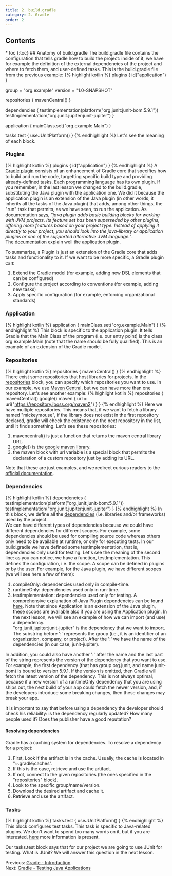 ```yaml
---
title: 2. build.gradle 
category: 2. Gradle
order: 2
---
```

<h2>Contents</h2>
* toc
{:toc}
## Anatomy of build.gradle
The build.gradle file contains the configuration that tells gradle how to build the project: inside of it, we have for example the definition of the external dependencies of the project and where to fetch them, and user-defined tasks.
This is the build.gradle file from the previous example:
{% highlight kotlin %}
plugins {
    id("application")
}

group = "org.example"
version = "1.0-SNAPSHOT"

repositories {
    mavenCentral()
}

dependencies {
    testImplementation(platform("org.junit:junit-bom:5.9.1"))
    testImplementation("org.junit.jupiter:junit-jupiter")
}

application {
    mainClass.set("org.example.Main")
}

tasks.test {
    useJUnitPlatform()
}
{% endhighlight %}
Let's see the meaning of each block.
### Plugins
{% highlight kotlin %}
plugins {
    id("application")
}
{% endhighlight %}
A <a href="https://docs.gradle.org/current/userguide/plugins.html">Gradle plugin</a> consists of an enhancement of Gradle core that specifies how to build and run the code, targetting specific build type and providing already-defined tasks. Each programming language has its own plugin. If you remember, in the last lesson we changed to the build.gradle, substituting the Java plugin with the application one. We did it because the application plugin is an extension of the Java plugin (in other words, it inherits all the tasks of the Java plugin) that adds, among other things, the "run" task that permits, as we have seen, to run the application. As documentation <a href="https://docs.gradle.org/current/userguide/java_plugin.html#java_plugin">says</a>, *"java plugin adds basic building blocks for working with JVM projects. Its feature set has been superseded by other plugins, offering more features based on your project type. Instead of applying it directly to your project, you should look into the java-library or application plugins or one of the supported alternative JVM language."*.  
The <a href="https://docs.gradle.org/current/userguide/application_plugin.html">documentation</a> explain well the application plugin.  

To summarize, a Plugin is just an extension of the Gradle core that adds tasks and functionality to it.  If we want to be more specific, a Gradle plugin can:
1. Extend the Gradle model (for example, adding new DSL elements that can be configured)
2. Configure the project according to conventions (for example, adding new tasks)
3. Apply specific configuration (for example, enforcing organizational standards)
### Application
{% highlight kotlin %}
application {
    mainClass.set("org.example.Main")
}
{% endhighlight %}
This block is specific to the application plugin. It tells Gradle that the Main Class of the program (i.e. our entry point) is the class org.example.Main (note that the name should be fully qualified). This is an example of an extension of the Gradle model.
### Repositories
{% highlight kotlin %}
repositories {
    mavenCentral()
}
{% endhighlight %}
There exist some repositories that host libraries for projects. In the <a href="https://docs.gradle.org/current/userguide/declaring_repositories.html">repositories</a> block, you can specify which repositories you want to use. In our example, we use <a href="https://repo.maven.apache.org/maven2/">Maven Central</a>, but we can have more than one repository. Let's see another example:
{% highlight kotlin %}
repositories {
    mavenCentral()
    google()
    maven {
        url = uri("https://repository.jboss.org/maven2")
    }
}
{% endhighlight %}
Here we have multiple repositories. This means that, if we want to fetch a library named "mickeymouse", if the library does not exist in the first repository declared, gradle will check the existence on the next repository in the list, until it finds something. Let's see these repositories:
1. mavencentral() is just a function that returns the maven central library URL.
2. google() is the <a href="https://maven.google.com/web/index.html">google maven library</a>.
3. the maven block with url variable is a special block that permits the declaration of a custom repository just by adding its URL.  

Note that these are just examples, and we redirect curious readers to the <a href="https://docs.gradle.org/current/userguide/declaring_repositories.html">official documentation</a>.
### Dependencies
{% highlight kotlin %}
dependencies {
    testImplementation(platform("org.junit:junit-bom:5.9.1"))
    testImplementation("org.junit.jupiter:junit-jupiter")
}
{% endhighlight %}
In this block, we define all the <a href="https://docs.gradle.org/current/userguide/declaring_dependencies.html#declaring-dependencies">dependencies</a> (i.e. libraries and/or frameworks) used by the project.  
We can have different types of dependencies because we could have different dependencies for different scopes. For example, some dependencies should be used for compiling source code whereas others only need to be available at runtime, or only for executing tests. In our build.gradle we have defined some testImplementation, that is, dependencies only used for testing. Let's see the meaning of the second line: as you can notice, we have a function, testImplementation. This defines the configuration, i.e. the scope. A scope can be defined in plugins or by the user. For example, for the Java plugin, we have different scopes (we will see here a few of them):
1. compileOnly: dependencies used only in compile-time.
2. runtimeOnly: dependencies used only in run-time.
3. testImplementation: dependencies used only for testing.
A comprehensive explanation of Java Plugin dependencies can be found <a href="https://docs.gradle.org/current/userguide/java_plugin.html#sec:java_plugin_and_dependency_management">here</a>. Note that since Application is an extension of the Java plugin, these scopes are available also if you are using the Application plugin. In the next lesson, we will see an example of how we can import (and use) a dependency.  
"org.junit.jupiter:junit-jupiter" is the dependency that we want to import. The substring before ':' represents the group (i.e., it is an identifier of an organization, company, or project). After the ':' we have the name of the dependencies (in our case, junit-jupiter).  

In addition, you could also have another ':' after the name and the last part of the string represents the version of the dependency that you want to use. For example, the first dependency (that has group org.junit, and name junit-bom) is bound to version 5.9.1. If the version is omitted, then Gradle will fetch the latest version of the dependency. This is not always optimal, because if a new version of a runtimeOnly dependency that you are using ships out, the next build of your app could fetch the newer version, and, if the developers introduce some breaking changes, then these changes may break your app.  

It is important to say that before using a dependency the developer should check his reliability: is the dependency regularly updated? How many people used it? Does the publisher have a good reputation?
#### Resolving dependencies
Gradle has a caching system for dependencies. To resolve a dependency for a project:
1. First, Look if the artifact is in the cache. Usually, the cache is located in "~\.gradle\caches".  
2. If this is the case, retrieve and use the artifact.
3. If not, connect to the given repositories (the ones specified in the "repositories" block).
4. Look to the specific group/name/version.
5. Download the desired artifact and cache it.
6. Retrieve and use the artifact.
### Tasks
{% highlight kotlin %}
tasks.test {
    useJUnitPlatform()
}
{% endhighlight %}
This block configures test tasks. This task is specific to Java-related plugins. We don't want to spend too many words on it, but if you are interested, <a href="https://docs.gradle.org/current/userguide/java_testing.html">here</a> more information is present. 

Our tasks.test block says that for our project we are going to use JUnit for testing. What is JUnit? We will answer this question in the next lesson.
<div>
Previous: <a href="/gradle/introduction">Gradle - Introduction</a>
</div>
<div>
Next: <a href="/gradle/testing-java-applications">Gradle - Testing Java Applications</a>  
</div>